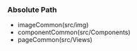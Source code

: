 ### Absolute Path

- imageCommon(src/img)
- componentCommon(src/Components)
- pageCommon(src/Views)
